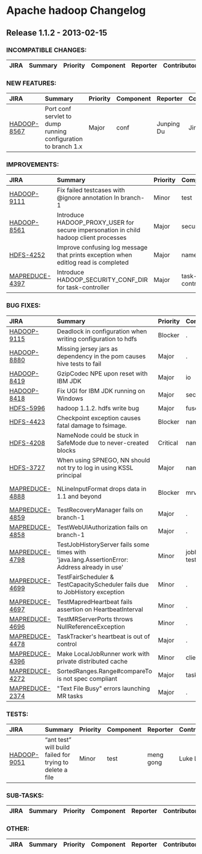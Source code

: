 
<!---
# Licensed to the Apache Software Foundation (ASF) under one
# or more contributor license agreements.  See the NOTICE file
# distributed with this work for additional information
# regarding copyright ownership.  The ASF licenses this file
# to you under the Apache License, Version 2.0 (the
# "License"); you may not use this file except in compliance
# with the License.  You may obtain a copy of the License at
#
#     http://www.apache.org/licenses/LICENSE-2.0
#
# Unless required by applicable law or agreed to in writing, software
# distributed under the License is distributed on an "AS IS" BASIS,
# WITHOUT WARRANTIES OR CONDITIONS OF ANY KIND, either express or implied.
# See the License for the specific language governing permissions and
# limitations under the License.
-->
# Apache hadoop Changelog

## Release 1.1.2 - 2013-02-15

### INCOMPATIBLE CHANGES:

| JIRA | Summary | Priority | Component | Reporter | Contributor |
|:---- |:---- | :--- |:---- |:---- |:---- |


### NEW FEATURES:

| JIRA | Summary | Priority | Component | Reporter | Contributor |
|:---- |:---- | :--- |:---- |:---- |:---- |
| [HADOOP-8567](https://issues.apache.org/jira/browse/HADOOP-8567) | Port conf servlet to dump running configuration  to branch 1.x |  Major | conf | Junping Du | Jing Zhao |


### IMPROVEMENTS:

| JIRA | Summary | Priority | Component | Reporter | Contributor |
|:---- |:---- | :--- |:---- |:---- |:---- |
| [HADOOP-9111](https://issues.apache.org/jira/browse/HADOOP-9111) | Fix failed testcases with @ignore annotation In branch-1 |  Minor | test | Jing Zhao | Jing Zhao |
| [HADOOP-8561](https://issues.apache.org/jira/browse/HADOOP-8561) | Introduce HADOOP\_PROXY\_USER for secure impersonation in child hadoop client processes |  Major | security | Luke Lu | Yu Gao |
| [HDFS-4252](https://issues.apache.org/jira/browse/HDFS-4252) | Improve confusing log message that prints exception when editlog read is completed |  Major | namenode | Suresh Srinivas | Jing Zhao |
| [MAPREDUCE-4397](https://issues.apache.org/jira/browse/MAPREDUCE-4397) | Introduce HADOOP\_SECURITY\_CONF\_DIR for task-controller |  Major | task-controller | Luke Lu | Yu Gao |


### BUG FIXES:

| JIRA | Summary | Priority | Component | Reporter | Contributor |
|:---- |:---- | :--- |:---- |:---- |:---- |
| [HADOOP-9115](https://issues.apache.org/jira/browse/HADOOP-9115) | Deadlock in configuration when writing configuration to hdfs |  Blocker | . | Arpit Gupta | Jing Zhao |
| [HADOOP-8880](https://issues.apache.org/jira/browse/HADOOP-8880) | Missing jersey jars as dependency in the pom causes hive tests to fail |  Major | . | Giridharan Kesavan | Giridharan Kesavan |
| [HADOOP-8419](https://issues.apache.org/jira/browse/HADOOP-8419) | GzipCodec NPE upon reset with IBM JDK |  Major | io | Luke Lu | Yu Li |
| [HADOOP-8418](https://issues.apache.org/jira/browse/HADOOP-8418) | Fix UGI for IBM JDK running on Windows |  Major | security | Luke Lu | Yu Gao |
| [HDFS-5996](https://issues.apache.org/jira/browse/HDFS-5996) | hadoop 1.1.2.  hdfs  write bug |  Major | fuse-dfs | WangMeng |  |
| [HDFS-4423](https://issues.apache.org/jira/browse/HDFS-4423) | Checkpoint exception causes fatal damage to fsimage. |  Blocker | namenode | ChenFolin | Chris Nauroth |
| [HDFS-4208](https://issues.apache.org/jira/browse/HDFS-4208) | NameNode could be stuck in SafeMode due to never-created blocks |  Critical | namenode | Brandon Li | Brandon Li |
| [HDFS-3727](https://issues.apache.org/jira/browse/HDFS-3727) | When using SPNEGO, NN should not try to log in using KSSL principal |  Major | namenode | Aaron T. Myers | Aaron T. Myers |
| [MAPREDUCE-4888](https://issues.apache.org/jira/browse/MAPREDUCE-4888) | NLineInputFormat drops data in 1.1 and beyond |  Blocker | mrv1 | Robert Joseph Evans | Vinod Kumar Vavilapalli |
| [MAPREDUCE-4859](https://issues.apache.org/jira/browse/MAPREDUCE-4859) | TestRecoveryManager fails on branch-1 |  Major | . | Arun C Murthy | Arun C Murthy |
| [MAPREDUCE-4858](https://issues.apache.org/jira/browse/MAPREDUCE-4858) | TestWebUIAuthorization fails on branch-1 |  Major | . | Arun C Murthy | Arun C Murthy |
| [MAPREDUCE-4798](https://issues.apache.org/jira/browse/MAPREDUCE-4798) | TestJobHistoryServer fails some times with 'java.lang.AssertionError: Address already in use' |  Minor | jobhistoryserver, test | sam liu | sam liu |
| [MAPREDUCE-4699](https://issues.apache.org/jira/browse/MAPREDUCE-4699) | TestFairScheduler & TestCapacityScheduler fails due to JobHistory exception |  Minor | . | Gopal V | Gopal V |
| [MAPREDUCE-4697](https://issues.apache.org/jira/browse/MAPREDUCE-4697) | TestMapredHeartbeat fails assertion on HeartbeatInterval |  Minor | . | Gopal V | Gopal V |
| [MAPREDUCE-4696](https://issues.apache.org/jira/browse/MAPREDUCE-4696) | TestMRServerPorts throws NullReferenceException |  Minor | . | Gopal V | Gopal V |
| [MAPREDUCE-4478](https://issues.apache.org/jira/browse/MAPREDUCE-4478) | TaskTracker's heartbeat is out of control |  Major | . | Liyin Liang | Liyin Liang |
| [MAPREDUCE-4396](https://issues.apache.org/jira/browse/MAPREDUCE-4396) | Make LocalJobRunner work with private distributed cache |  Minor | client | Luke Lu | Yu Gao |
| [MAPREDUCE-4272](https://issues.apache.org/jira/browse/MAPREDUCE-4272) | SortedRanges.Range#compareTo is not spec compliant |  Major | task | Luke Lu | Yu Gao |
| [MAPREDUCE-2374](https://issues.apache.org/jira/browse/MAPREDUCE-2374) | "Text File Busy" errors launching MR tasks |  Major | . | Todd Lipcon | Andy Isaacson |


### TESTS:

| JIRA | Summary | Priority | Component | Reporter | Contributor |
|:---- |:---- | :--- |:---- |:---- |:---- |
| [HADOOP-9051](https://issues.apache.org/jira/browse/HADOOP-9051) | “ant test” will build failed for  trying to delete a file |  Minor | test | meng gong | Luke Lu |


### SUB-TASKS:

| JIRA | Summary | Priority | Component | Reporter | Contributor |
|:---- |:---- | :--- |:---- |:---- |:---- |


### OTHER:

| JIRA | Summary | Priority | Component | Reporter | Contributor |
|:---- |:---- | :--- |:---- |:---- |:---- |


